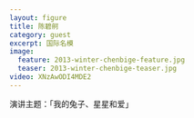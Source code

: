 ```yaml
---
layout: figure
title: 陈碧舸
category: guest
excerpt: 国际名模
image:
  feature: 2013-winter-chenbige-feature.jpg
  teaser: 2013-winter-chenbige-teaser.jpg
video: XNzAwODI4MDE2
---
```


演讲主题：「我的兔子、星星和爱」